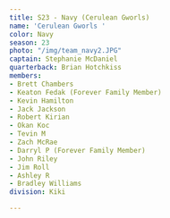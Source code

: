 ```yaml
---
title: S23 - Navy (Cerulean Gworls)
name: 'Cerulean Gworls '
color: Navy
season: 23
photo: "/img/team_navy2.JPG"
captain: Stephanie McDaniel
quarterback: Brian Hotchkiss
members:
- Brett Chambers
- Keaton Fedak (Forever Family Member)
- Kevin Hamilton
- Jack Jackson
- Robert Kirian
- Okan Koc
- Tevin M
- Zach McRae
- Darryl P (Forever Family Member)
- John Riley
- Jim Roll
- Ashley R
- Bradley Williams
division: Kiki

---
```

